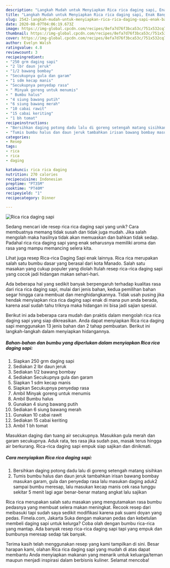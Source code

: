 ```yaml
---
description: "Langkah Mudah untuk Menyiapkan Rica rica daging sapi, Enak Banget"
title: "Langkah Mudah untuk Menyiapkan Rica rica daging sapi, Enak Banget"
slug: 2542-langkah-mudah-untuk-menyiapkan-rica-rica-daging-sapi-enak-banget
date: 2020-08-07T04:06:19.673Z
image: https://img-global.cpcdn.com/recipes/8efa7d76f3bca53c/751x532cq70/rica-rica-daging-sapi-foto-resep-utama.jpg
thumbnail: https://img-global.cpcdn.com/recipes/8efa7d76f3bca53c/751x532cq70/rica-rica-daging-sapi-foto-resep-utama.jpg
cover: https://img-global.cpcdn.com/recipes/8efa7d76f3bca53c/751x532cq70/rica-rica-daging-sapi-foto-resep-utama.jpg
author: Evelyn Walsh
ratingvalue: 4.8
reviewcount: 3
recipeingredient:
- "250 grm daging sapi"
- "2 lbr daun jeruk"
- "1/2 bawang bombay"
- "Secukupnya gula dan garam"
- "1 sdm kecap manis"
- "Secukupnya penyedap rasa"
- " Minyak goreng untuk menumis"
- " Bumbu halus"
- "4 siung bawang putih"
- "6 siung bawang merah"
- "10 cabai rawit"
- "15 cabai keriting"
- "1 bh tomat"
recipeinstructions:
- "Bersihkan daging potong dadu lalu di goreng setengah matang sisihkan"
- "Tumis bumbu halus dan daun jeruk tambahkan irisan bawang bombay masukan garam, gula dan penyedap rasa lalu masukan daging aduk2 sampai bumbu meresap, lalu masukan kecap manis cek rasa tunggu sekitar 5 menit lagi agar benar-benar matang angkat lalu sajikan"
categories:
- Resep
tags:
- rica
- rica
- daging

katakunci: rica rica daging 
nutrition: 270 calories
recipecuisine: Indonesian
preptime: "PT35M"
cooktime: "PT40M"
recipeyield: "1"
recipecategory: Dinner

---
```



![Rica rica daging sapi](https://img-global.cpcdn.com/recipes/8efa7d76f3bca53c/751x532cq70/rica-rica-daging-sapi-foto-resep-utama.jpg)

Sedang mencari ide resep rica rica daging sapi yang unik? Cara membuatnya memang tidak susah dan tidak juga mudah. Jika salah mengolah maka hasilnya tidak akan memuaskan dan bahkan tidak sedap. Padahal rica rica daging sapi yang enak seharusnya memiliki aroma dan rasa yang mampu memancing selera kita.

Lihat juga resep Rica-rica Daging Sapi enak lainnya. Rica rica merupakan salah satu bumbu dasar yang berasal dari kota Manado. Salah satu masakan yang cukup populer yang diolah Itulah resep rica-rica daging sapi yang cocok jadi hidangan makan sehari-hari.

Ada beberapa hal yang sedikit banyak berpengaruh terhadap kualitas rasa dari rica rica daging sapi, mulai dari jenis bahan, kedua pemilihan bahan segar hingga cara membuat dan menghidangkannya. Tidak usah pusing jika hendak menyiapkan rica rica daging sapi enak di mana pun anda berada, karena asal sudah tahu triknya maka hidangan ini bisa jadi sajian spesial.


Berikut ini ada beberapa cara mudah dan praktis dalam mengolah rica rica daging sapi yang siap dikreasikan. Anda dapat menyiapkan Rica rica daging sapi menggunakan 13 jenis bahan dan 2 tahap pembuatan. Berikut ini langkah-langkah dalam menyiapkan hidangannya.

<!--inarticleads1-->

##### Bahan-bahan dan bumbu yang diperlukan dalam menyiapkan Rica rica daging sapi:

1. Siapkan 250 grm daging sapi
1. Sediakan 2 lbr daun jeruk
1. Sediakan 1/2 bawang bombay
1. Sediakan Secukupnya gula dan garam
1. Siapkan 1 sdm kecap manis
1. Siapkan Secukupnya penyedap rasa
1. Ambil  Minyak goreng untuk menumis
1. Ambil  Bumbu halus
1. Gunakan 4 siung bawang putih
1. Sediakan 6 siung bawang merah
1. Gunakan 10 cabai rawit
1. Sediakan 15 cabai keriting
1. Ambil 1 bh tomat


Masukkan daging dan tuang air secukupnya. Masukkan gula merah dan garam secukupnya. Aduk rata, tes rasa jika sudah pas, masak terus hingga air berkurang. Rica-rica daging sapi empuk siap sajikan dan dinikmati. 

<!--inarticleads2-->

##### Cara menyiapkan Rica rica daging sapi:

1. Bersihkan daging potong dadu lalu di goreng setengah matang sisihkan
1. Tumis bumbu halus dan daun jeruk tambahkan irisan bawang bombay masukan garam, gula dan penyedap rasa lalu masukan daging aduk2 sampai bumbu meresap, lalu masukan kecap manis cek rasa tunggu sekitar 5 menit lagi agar benar-benar matang angkat lalu sajikan


Rica rica merupakan salah satu masakan yang mengutamakan rasa bumbu pedasnya yang membuat selera makan meningkat. Recook resep dari meibasuki tapi sudah saya sedikit modifikasi karena pak suami doyan yang pedas. Fimela.com, Jakarta Suka dengan makanan pedas dan kebetulan membeli daging sapi untuk kelurga? Coba olah dengan bumbu rica-rica yang mantap. Ada banyak resep rica-rica daging sapi tapi yang empuk dan bumbunya meresap sedap tak banyak. 

Terima kasih telah menggunakan resep yang kami tampilkan di sini. Besar harapan kami, olahan Rica rica daging sapi yang mudah di atas dapat membantu Anda menyiapkan makanan yang menarik untuk keluarga/teman maupun menjadi inspirasi dalam berbisnis kuliner. Selamat mencoba!
